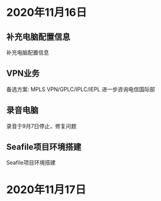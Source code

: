 # 2020年11月16日
## 补充电脑配置信息
补充电脑配置信息

## VPN业务
备选方案: MPLS VPN/GPLC/IPLC/IEPL
进一步咨询电信国际部

## 录音电脑
录音于9月7日停止，修复问题

## Seafile项目环境搭建
Seafile项目环境搭建

# 2020年11月17日